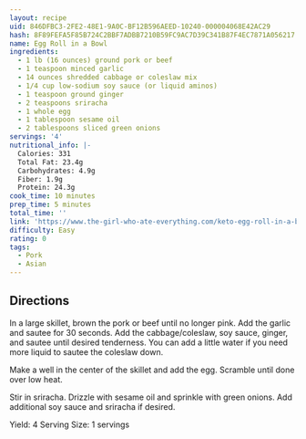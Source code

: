 ```yaml
---
layout: recipe
uid: 846DFBC3-2FE2-48E1-9A0C-BF12B596AEED-10240-000004068E42AC29
hash: 8F89FEFA5F85B724C2BBF7ADBB7210B59FC9AC7D39C341B87F4EC7871A056217
name: Egg Roll in a Bowl
ingredients:
  - 1 lb (16 ounces) ground pork or beef
  - 1 teaspoon minced garlic
  - 14 ounces shredded cabbage or coleslaw mix
  - 1/4 cup low-sodium soy sauce (or liquid aminos)
  - 1 teaspoon ground ginger
  - 2 teaspoons sriracha
  - 1 whole egg
  - 1 tablespoon sesame oil
  - 2 tablespoons sliced green onions
servings: '4'
nutritional_info: |-
  Calories: 331
  Total Fat: 23.4g
  Carbohydrates: 4.9g
  Fiber: 1.9g
  Protein: 24.3g
cook_time: 10 minutes
prep_time: 5 minutes
total_time: ''
link: 'https://www.the-girl-who-ate-everything.com/keto-egg-roll-in-a-bowl/'
difficulty: Easy
rating: 0
tags:
  - Pork
  - Asian
---
```


## Directions

In a large skillet, brown the pork or beef until no longer pink. Add the garlic and sautee for 30 seconds. Add the cabbage/coleslaw, soy sauce, ginger, and sautee until desired tenderness. You can add a little water if you need more liquid to sautee the coleslaw down.

Make a well in the center of the skillet and add the egg. Scramble until done over low heat.

Stir in sriracha. Drizzle with sesame oil and sprinkle with green onions. Add additional soy sauce and sriracha if desired.

Yield: 4 Serving Size: 1 servings
